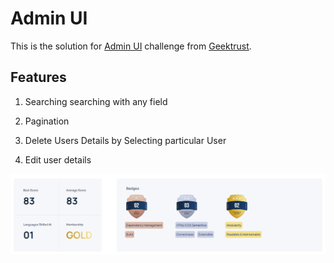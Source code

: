# Admin UI

This is the solution for [Admin UI](https://www.geektrust.com/challenge/admin-ui) challenge from [Geektrust](https://www.geektrust.com).

## Features

1. Searching 
  searching with any field 

2. Pagination  

3. Delete Users Details by Selecting particular User 
4. Edit user details

<img src="firefox_SBCOZCd6lM.png" alt="results" width="1000"/>
